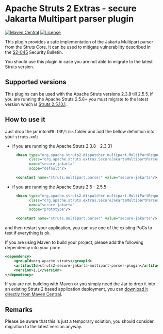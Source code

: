 # Apache Struts 2 Extras - secure Jakarta Multipart parser plugin

[![Maven Central](https://maven-badges.herokuapp.com/maven-central/org.apache.struts/struts2-secure-jakarta-multipart-parser-plugin/badge.svg)](https://maven-badges.herokuapp.com/maven-central/org.apache.struts/struts2-secure-jakarta-multipart-parser-plugin/)
[![License](http://img.shields.io/:license-apache-blue.svg)](http://www.apache.org/licenses/LICENSE-2.0.html)

This plugin provides a safe implementation of the Jakarta Multipart parser from the Struts Core. It can be used
to mitigate vulnerability described in the [S2-045](http://struts.apache.org/docs/s2-045.html) Security Bulletin.
 
You should use this plugin in case you are not able to migrate to the latest Struts version.

## Supported versions

This plugins can be used with the Apache Struts versions 2.3.8 till 2.5.5, if you are running the Apache Struts 2.5.8+
you must migrate to the latest version which is [Struts 2.5.10.1](http://struts.apache.org/announce.html#a20170307).

## How to use it

Just drop the jar into `WEB-INF/libs` folder and add the bellow definition into your `struts.xml`:

- if you are running the Apache Struts 2.3.8 - 2.3.31
 ```xml
      <bean type="org.apache.struts2.dispatcher.multipart.MultiPartRequest"
            class="org.apache.struts.extras.SecureJakartaMultipartParser"
            name="secure-jakarta"
            scope="default"/>
    
      <constant name="struts.multipart.parser" value="secure-jakarta"/>
 ```

- if you are running the Apache Struts 2.5 - 2.5.5
 ```xml
      <bean type="org.apache.struts2.dispatcher.multipart.MultiPartRequest"
            class="org.apache.struts.extras.SecureJakartaMultipartParser"
            name="secure-jakarta"
            scope="prototype"/>
    
      <constant name="struts.multipart.parser" value="secure-jakarta"/> 
 ```

and then restart your application, you can use one of the existing PoCs to test if everything is ok.

If you are using Maven to build your project, please add the following dependency into your pom:
  
```xml
<dependency>
    <groupId>org.apache.struts</groupId>
    <artifactId>struts2-secure-jakarta-multipart-parser-plugin</artifactId>
    <version>1.1</version>            
</dependency>
```

If you are not building with Maven or you simply need the Jar to drop it into an existing Struts 2 based application deployment, 
you can [download it directly from Maven Central](http://search.maven.org/remotecontent?filepath=org/apache/struts/struts2-secure-jakarta-multipart-parser-plugin/1.1/struts2-secure-jakarta-multipart-parser-plugin-1.1.jar).

## Remarks

Please be aware that this is just a temporary solution, you should consider migration to the latest version anyway.
